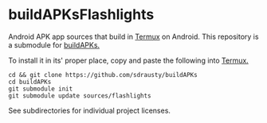 # buildAPKsFlashlights
Android APK app sources that build in [Termux](https://termux.com) on Android. This repository is a submodule for [buildAPKs.](https://github.com/sdrausty/buildAPKs)

To install it in its' proper place, copy and paste the following into [Termux.](https://termux.com)
```
cd && git clone https://github.com/sdrausty/buildAPKs
cd buildAPKs
git submodule init
git submodule update sources/flashlights

```
See subdirectories for individual project licenses.
